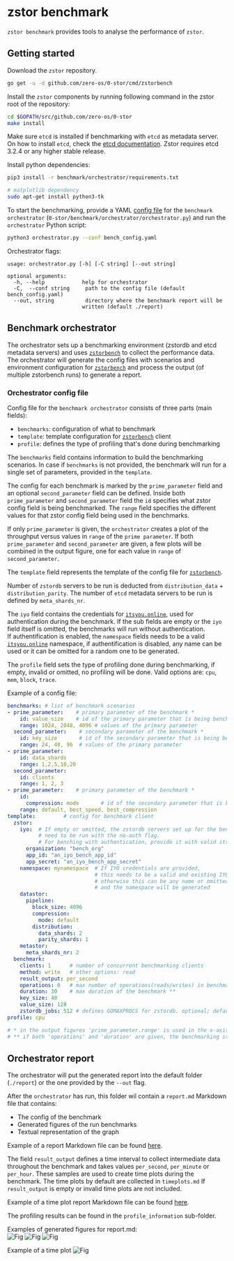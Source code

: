# zstor benchmark

`zstor benchmark` provides tools to analyse the performance of `zstor`.

## Getting started

Download the `zstor` repository.
```bash
go get -u -d github.com/zero-os/0-stor/cmd/zstorbench
```

Install the `zstor` components by running following command in the zstor root of the repository:
```bash
cd $GOPATH/src/github.com/zero-os/0-stor
make install
```

Make sure `etcd` is installed if benchmarking with `etcd` as metadata server. On how to install `etcd`, check the [etcd documentation](https://coreos.com/etcd/docs/3.2.4/index.html).
Zstor requires	etcd 3.2.4 or any higher stable release.

Install python dependencies:
```bash
pip3 install -r benchmark/orchestrator/requirements.txt

# matplotlib dependency 
sudo apt-get install python3-tk
```

To start the benchmarking, provide a YAML [config file](#orchestrator-config-file) for the `benchmark orchestrator` (`0-stor/benchmark/orchestrator/orchestrator.py`) and run the `orchestrator` Python script:
``` bash
python3 orchestrator.py --conf bench_config.yaml
```

Orchestrator flags:
```
usage: orchestrator.py [-h] [-C string] [--out string]

optional arguments:
  -h, --help            help for orchestrator
  -C,  --conf string     path to the config file (default bench_config.yaml)
  --out, string          directory where the benchmark report will be
                        written (default ./report)
```

## Benchmark orchestrator
  
The orchestrator sets up a benchmarking environment (zstordb and etcd metadata servers) and uses [`zstorbench`](/cmd/zstorbench/README.md) to collect the performance data. The orchestrator will generate the config files with scenarios and environment configuration for [`zstorbench`](/cmd/zstorbench/README.md) and process the output (of multiple zstorbench runs) to generate a report.

### Orchestrator config file

Config file for the `benchmark orchestrator` consists of three parts (main fields):

  * `benchmarks`: configuration of what to benchmark
  * `template`: template configuration for [`zstorbench`](/cmd/zstorbench/README.md) client
  * `profile`: defines the type of profiling that's done during benchmarking

The `benchmarks` field contains information to build the benchmarking scenarios. In case if `benchmarks` is not provided, the benchmark will run for a single set of parameters, provided in the `template`.

The config for each benchmark is marked by the `prime_parameter` field and an optional `second_parameter` field can be defined. Inside both `prime_parameter` and `second_parameter` field the `id` specifies what zstor config field is being benchmarked. The `range` field specifies the different values for that zstor config field being used in the benchmarks.

If only `prime_parameter` is given, the `orchestrator` creates a plot of the throughput versus values in `range` of the `prime parameter`.
If both `prime_parameter` and `second_parameter` are given, a few plots will be combined in the output figure, one for each value in `range` of `second_parameter`.

The `template` field represents the template of the config file for [`zstorbench`](/cmd/zstorbench/README.md).

Number of `zstordb` servers to be run is deducted from `distribution_data` + `distribution_parity`. The number of `etcd` metadata servers to be run is defined by `meta_shards_nr`.

The `iyo` field contains the credentials for [`itsyou.online`](https://itsyou.online), used for authentication during the benchmark. If the sub fields are empty or the `iyo` field itself is omitted, the benchmarks will run without authentication.  
If authentification is enabled, the `namespace` fields needs to be a valid [`itsyou.online`](https://itsyou.online) namespace, if authentification is disabled, any name can be used or it can be omitted for a random one to be generated.

The `profile` field sets the type of profiling done during benchmarking, if empty, invalid or omitted, no profiling will be done. Valid options are: `cpu`, `mem`, `block`, `trace`.

Example of a config file:
``` yaml
benchmarks: # list of benchmark scenarios
- prime_parameter:    # primary parameter of the benchmark *
    id: value_size    # id of the primary parameter that is being benchmarked
    range: 1024, 2048, 4096 # values of the primary parameter
  second_parameter:    # secondary parameter of the benchmark *
    id: key_size       # id of the secondary parameter that is being benchmarked
    range: 24, 48, 96  # values of the primary parameter
- prime_parameter:
    id: data_shards   
    range: 1,2,5,10,20
  second_parameter:
    id: clients
    range: 1, 2, 3
- prime_parameter:    # primary parameter of the benchmark *
    id:
      compression: mode       # id of the secondary parameter that is being benchmarked
    range: default, best_speed, best_compression    
template:         # config for benchmark client
  zstor:  
    iyo:  # If empty or omitted, the zstordb servers set up for the benchmark 
          # need to be run with the no-auth flag.
          # For benching with authentication, provide it with valid itsyou.online credentials
      organization: "bench_org"
      app_id: "an_iyo_bench_app_id"
      app_secret: "an_iyo_bench_app_secret"
    namespace: mynamespace  # If IYO credentials are provided,
                            # this needs to be a valid and existing IYO namespace,
                            # otherwise this can be any name or omitted
                            # and the namespace will be generated
    datastor:
      pipeline:
        block_size: 4096
        compression:
          mode: default
        distribution:
          data_shards: 2
          parity_shards: 1
    metastor:
      meta_shards_nr: 2
  benchmark:
    clients: 1      # number of concurrent benchmarking clients
    method: write   # other options: read
    result_output: per_second
    operations: 0   # max number of operations(reads/writes) in benchmark **
    duration: 30    # max duration of the benchmark **
    key_size: 48
    value_size: 128
    zstordb_jobs: 512 # defines GOMAXPROCS for zstordb. optional; default 0
profile: cpu

# * in the output figures 'prime_parameter.range' is used in the x-axis, while 'second_parameter.range' enables multiplot.
# ** if both 'operations' and 'duration' are given, the benchmarking stops on the first condition met.
```

## Orchestrator report

The orchestrator will put the generated report into the default folder (`./report`) or the one provided by the `--out` flag.

After the `orchestrator` has run, this folder wil contain a `report.md` Markdown file that contains:
* The config of the benchmark
* Generated figures of the run benchmarks 
* Textual representation of the graph

Example of a report Markdown file can be found [here](assets/example_report/report.md).

The field `result_output` defines a time interval to collect intermediate data throughout the benchmark and takes values `per_second`, `per_minute` or `per_hour`. These samples are used to create time plots during the benchmark. The time plots by default are collected in `timeplots.md` If `result_output` is empty or invalid time plots are not included.

Example of a time plot report Markdown file can be found [here](assets/example_report/timeplots.md).

The profiling results can be found in the `profile_information` sub-folder.

Examples of generated figures for report.md:  
![Fig](assets/fig1.png) 
![Fig](assets/fig2.png) 
![Fig](assets/fig3.png) 

Example of a time plot 
![Fig](assets/fig4.png) 
